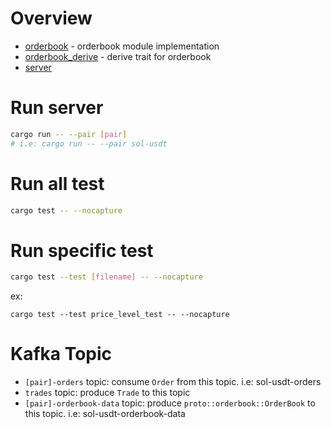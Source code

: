 # Overview
- [orderbook](./orderbook) - orderbook module implementation
- [orderbook_derive](./orderbook_derive) - derive trait for orderbook
- [server](./server)

# Run server
```bash
cargo run -- --pair [pair]
# i.e: cargo run -- --pair sol-usdt
```

# Run all test
```bash
cargo test -- --nocapture
```

# Run specific test
```bash
cargo test --test [filename] -- --nocapture
```
ex:
```
cargo test --test price_level_test -- --nocapture
```


# Kafka Topic
- `[pair]-orders` topic: consume `Order` from this topic. i.e: sol-usdt-orders
- `trades` topic: produce `Trade` to this topic
- `[pair]-orderbook-data` topic: produce `proto::orderbook::OrderBook` to this topic. i.e: sol-usdt-orderbook-data
